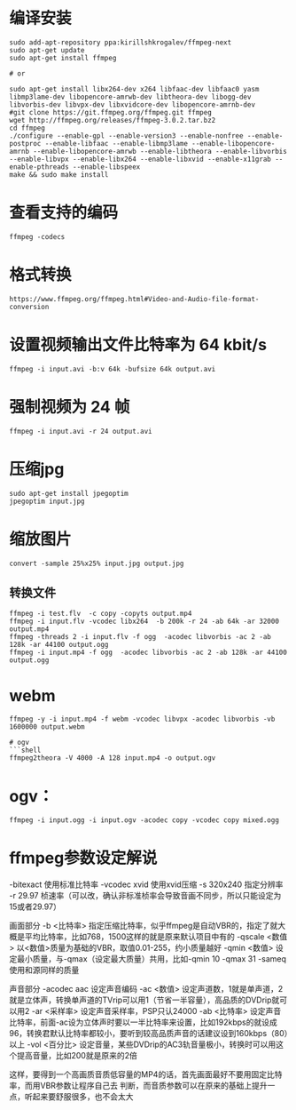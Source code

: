 # 编译安装
```shell
sudo add-apt-repository ppa:kirillshkrogalev/ffmpeg-next
sudo apt-get update
sudo apt-get install ffmpeg

# or

sudo apt-get install libx264-dev x264 libfaac-dev libfaac0 yasm libmp3lame-dev libopencore-amrwb-dev libtheora-dev libogg-dev libvorbis-dev libvpx-dev libxvidcore-dev libopencore-amrnb-dev
#git clone https://git.ffmpeg.org/ffmpeg.git ffmpeg
wget http://ffmpeg.org/releases/ffmpeg-3.0.2.tar.bz2
cd ffmpeg
./configure --enable-gpl --enable-version3 --enable-nonfree --enable-postproc --enable-libfaac --enable-libmp3lame --enable-libopencore-amrnb --enable-libopencore-amrwb --enable-libtheora --enable-libvorbis --enable-libvpx --enable-libx264 --enable-libxvid --enable-x11grab --enable-pthreads --enable-libspeex
make && sudo make install
```

# 查看支持的编码
```shell
ffmpeg -codecs
```

# 格式转换

`https://www.ffmpeg.org/ffmpeg.html#Video-and-Audio-file-format-conversion`

# 设置视频输出文件比特率为 64 kbit/s

```shell
ffmpeg -i input.avi -b:v 64k -bufsize 64k output.avi
```

# 强制视频为 24 帧

```shell
ffmpeg -i input.avi -r 24 output.avi
```

# 压缩jpg
```shell
sudo apt-get install jpegoptim
jpegoptim input.jpg
```

# 缩放图片
```shell
convert -sample 25%x25% input.jpg output.jpg
```

## 转换文件
```shell
ffmpeg -i test.flv  -c copy -copyts output.mp4
ffmpeg -i input.flv -vcodec libx264  -b 200k -r 24 -ab 64k -ar 32000 output.mp4
ffmpeg -threads 2 -i input.flv -f ogg  -acodec libvorbis -ac 2 -ab 128k -ar 44100 output.ogg
ffmpeg -i input.mp4 -f ogg  -acodec libvorbis -ac 2 -ab 128k -ar 44100 output.ogg
```

# webm
```shell
ffmpeg -y -i input.mp4 -f webm -vcodec libvpx -acodec libvorbis -vb 1600000 output.webm

# ogv
```shell
ffmpeg2theora -V 4000 -A 128 input.mp4 -o output.ogv
```

# ogv：
```shell
ffmpeg -i input.ogg -i input.ogv -acodec copy -vcodec copy mixed.ogg
```

# ffmpeg参数设定解说 
-bitexact 使用标准比特率 
-vcodec xvid 使用xvid压缩 
-s 320x240 指定分辨率 
-r 29.97 桢速率（可以改，确认非标准桢率会导致音画不同步，所以只能设定为15或者29.97）

画面部分
-b <比特率> 指定压缩比特率，似乎ffmpeg是自动VBR的，指定了就大概是平均比特率，比如768，1500这样的就是原来默认项目中有的 
-qscale <数值> 以<数值>质量为基础的VBR，取值0.01-255，约小质量越好 
-qmin <数值> 设定最小质量，与-qmax（设定最大质量）共用，比如-qmin 10 -qmax 31 
-sameq 使用和源同样的质量 

声音部分 
-acodec aac 设定声音编码 
-ac <数值> 设定声道数，1就是单声道，2就是立体声，转换单声道的TVrip可以用1（节省一半容量），高品质的DVDrip就可以用2 
-ar <采样率> 设定声音采样率，PSP只认24000 
-ab <比特率> 设定声音比特率，前面-ac设为立体声时要以一半比特率来设置，比如192kbps的就设成96，转换君默认比特率都较小，要听到较高品质声音的话建议设到160kbps（80）以上 
-vol <百分比> 设定音量，某些DVDrip的AC3轨音量极小，转换时可以用这个提高音量，比如200就是原来的2倍 

这样，要得到一个高画质音质低容量的MP4的话，首先画面最好不要用固定比特率，而用VBR参数让程序自己去 
判断，而音质参数可以在原来的基础上提升一点，听起来要舒服很多，也不会太大